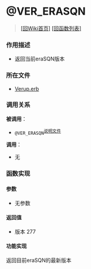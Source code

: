 ﻿# @VER_ERASQN

> [\[回Wiki首页\]](/Wiki) [\[回函数列表\]](/Wiki/erasqn_wiki/function/README.md)

### 作用描述

+ 返回当前eraSQN版本

### 所在文件

+ [Verup.erb](/ERB/Verup.erb#L1-L4)

### 调用关系

**被调用**：

+ `@VER_ERASQN`<sup>[说明文件](/Wiki/erasqn_wiki/function/s/ver_erasqn.md)</sup>

**调用**：

+ 无

### 函数实现

#### 参数

+ 无参数

#### 返回值

+ 版本 277

#### 功能实现

返回目前eraSQN的最新版本

